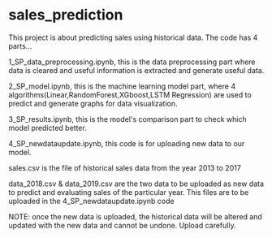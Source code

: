 # sales_prediction
This project is about predicting sales using historical data.
The code has 4 parts...


1_SP_data_preprocessing.ipynb, this is the data preprocessing part where data is cleared and useful information is extracted and generate useful data.

2_SP_model.ipynb, this is the machine learning model part, where 4 algorithms(Linear,RandomForest,XGboost,LSTM Regression) are used to predict and generate graphs for data visualization.

3_SP_results.ipynb, this is the model's comparison part to check which model predicted better.

4_SP_newdataupdate.ipynb, this code is for uploading new data to our model.


sales.csv is the file of historical sales data from the year 2013 to 2017

data_2018.csv & data_2019.csv are the two data to be uploaded as new data to predict and evaluating sales of the particular year. This files are to be uploaded in the 4_SP_newdataupdate.ipynb code


NOTE: once the new data is uploaded, the historical data will be altered and updated with the new data and cannot be undone. Upload carefully.
